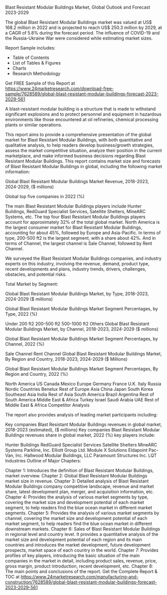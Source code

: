 Blast Resistant Modular Buildings Market, Global Outlook and Forecast 2023-2029

The global Blast Resistant Modular Buildings market was valued at US$ 168.2 million in 2022 and is projected to reach US$ 250.3 million by 2029, at a CAGR of 5.8% during the forecast period. The influence of COVID-19 and the Russia-Ukraine War were considered while estimating market sizes.

Report Sample includes:
- Table of Contents
- List of Tables & Figures
- Charts
- Research Methodology

Get FREE Sample of this Report at https://www.24marketresearch.com/download-free-sample/7628589/global-blast-resistant-modular-buildings-forecast-2023-2029-561

A blast-resistant modular building is a structure that is made to withstand significant explosions and to protect personnel and equipment in hazardous environments like those encountered at oil refineries, chemical processing plants or similar operations.

This report aims to provide a comprehensive presentation of the global market for Blast Resistant Modular Buildings, with both quantitative and qualitative analysis, to help readers develop business/growth strategies, assess the market competitive situation, analyze their position in the current marketplace, and make informed business decisions regarding Blast Resistant Modular Buildings. This report contains market size and forecasts of Blast Resistant Modular Buildings in global, including the following market information:

Global Blast Resistant Modular Buildings Market Revenue, 2018-2023, 2024-2029, ($ millions)

Global top five companies in 2022 (%)

The main Blast Resistant Modular Buildings players include Hunter Buildings, RedGuard Specialist Services, Satellite Shelters, MineARC Systems, etc. The top four Blast Resistant Modular Buildings players account for approximately 32% of the total global market. North America is the largest consumer market for Blast Resistant Modular Buildings, accounting for about 45%, followed by Europe and Asia-Pacific. In terms of type, 200-500 ft2 is the largest segment, with a share about 42%. And in terms of Channel, the largest channel is Sale Channel, followed by Rent Channel.

We surveyed the Blast Resistant Modular Buildings companies, and industry experts on this industry, involving the revenue, demand, product type, recent developments and plans, industry trends, drivers, challenges, obstacles, and potential risks.

Total Market by Segment:

Global Blast Resistant Modular Buildings Market, by Type, 2018-2023, 2024-2029 ($ millions)

Global Blast Resistant Modular Buildings Market Segment Percentages, by Type, 2022 (%)

Under 200 ft2
200-500 ft2
500-1000 ft2
Others
Global Blast Resistant Modular Buildings Market, by Channel, 2018-2023, 2024-2029 ($ millions)

Global Blast Resistant Modular Buildings Market Segment Percentages, by Channel, 2022 (%)

Sale Channel
Rent Channel
Global Blast Resistant Modular Buildings Market, By Region and Country, 2018-2023, 2024-2029 ($ Millions)

Global Blast Resistant Modular Buildings Market Segment Percentages, By Region and Country, 2022 (%)

North America
US
Canada
Mexico
Europe
Germany
France
U.K.
Italy
Russia
Nordic Countries
Benelux
Rest of Europe
Asia
China
Japan
South Korea
Southeast Asia
India
Rest of Asia
South America
Brazil
Argentina
Rest of South America
Middle East & Africa
Turkey
Israel
Saudi Arabia
UAE
Rest of Middle East & Africa
Competitor Analysis

The report also provides analysis of leading market participants including:

Key companies Blast Resistant Modular Buildings revenues in global market, 2018-2023 (estimated), ($ millions)
Key companies Blast Resistant Modular Buildings revenues share in global market, 2022 (%)
key players include:

Hunter Buildings
RedGuard Specialist Services
Satellite Shelters
MineARC Systems
Parkline, Inc.
Elliott Group Ltd.
Module X Solutions
Eldapoint
Pac-Van, Inc.
Hallwood Modular Buildings, LLC
Paramount Structures Inc.
LQT Industries
Outline of Major Chapters:

Chapter 1: Introduces the definition of Blast Resistant Modular Buildings, market overview.
Chapter 2: Global Blast Resistant Modular Buildings market size in revenue.
Chapter 3: Detailed analysis of Blast Resistant Modular Buildings company competitive landscape, revenue and market share, latest development plan, merger, and acquisition information, etc.
Chapter 4: Provides the analysis of various market segments by type, covering the market size and development potential of each market segment, to help readers find the blue ocean market in different market segments.
Chapter 5: Provides the analysis of various market segments by channel, covering the market size and development potential of each market segment, to help readers find the blue ocean market in different downstream markets.
Chapter 6: Sales of Blast Resistant Modular Buildings in regional level and country level. It provides a quantitative analysis of the market size and development potential of each region and its main countries and introduces the market development, future development prospects, market space of each country in the world.
Chapter 7: Provides profiles of key players, introducing the basic situation of the main companies in the market in detail, including product sales, revenue, price, gross margin, product introduction, recent development, etc.
Chapter 8: The main points and conclusions of the report.
Get the Complete Report & TOC at https://www.24marketresearch.com/manufacturing-and-construction/7628589/global-blast-resistant-modular-buildings-forecast-2023-2029-561
